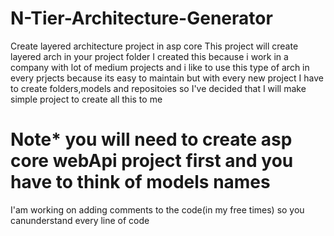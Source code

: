 # N-Tier-Architecture-Generator
Create layered architecture project in asp core
This project will create layered arch in your project folder 
I created this because i work in a company with lot of medium projects and i like to use this type of arch in every prjects because its easy to maintain 
but with every new project I have to create folders,models and repositoies so I've decided that I will make simple project to create all this to me
# Note* you will need to create asp core webApi project first and you have to think of models names 
I'am working on adding comments to the code(in my free times) so you canunderstand every line of code
